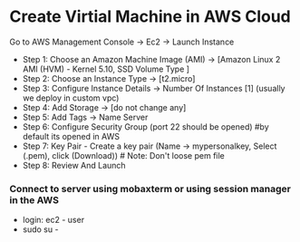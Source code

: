 # Create Virtial Machine in AWS Cloud

Go to AWS Management Console -> Ec2 -> Launch Instance 
- Step 1: Choose an Amazon Machine Image (AMI) -> [Amazon Linux 2 AMI (HVM) - Kernel 5.10, SSD Volume Type ]
- Step 2: Choose an Instance Type -> [t2.micro]
- Step 3: Configure Instance Details -> Number Of Instances [1] (usually we deploy in custom vpc)
- Step 4: Add Storage  -> [do not change any]
- Step 5: Add Tags -> Name  Server
- Step 6: Configure Security Group (port 22 should be opened) #by default its opened in AWS 
- Step 7: Key Pair - Create a key pair (Name -> mypersonalkey, Select (.pem), click (Download)) # Note: Don't loose pem file
- Step 8: Review And Launch
### Connect to server using mobaxterm or using session manager in the AWS 
- login: ec2 - user
- sudo su -

